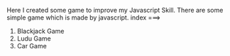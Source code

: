 Here I created some game to improve my Javascript Skill. There are some simple game which is made by javascript.
index ===>

1. Blackjack Game
2. Ludu Game
3. Car Game
